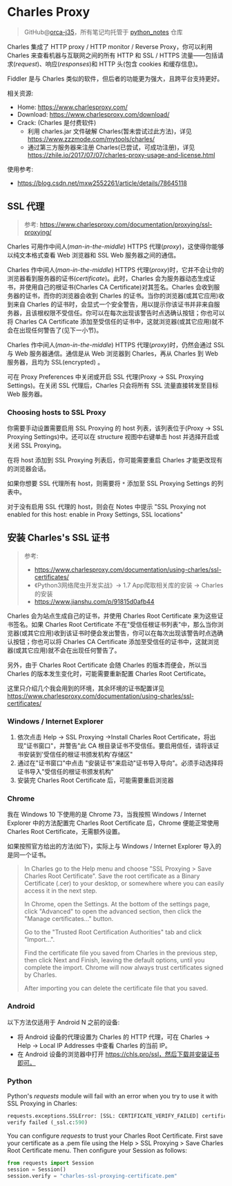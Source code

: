 # Charles Proxy
> GitHub@[orca-j35](https://github.com/orca-j35)，所有笔记均托管于 [python_notes](https://github.com/orca-j35/python_notes) 仓库

Charles 集成了 HTTP proxy / HTTP monitor / Reverse Proxy，你可以利用 Charles 来查看机器与互联网之间的所有 HTTP 和 SSL / HTTPS 流量——包括请求(*request*)、响应(*responses*)和 HTTP 头(包含 cookies 和缓存信息)。

Fiddler 是与 Charles 类似的软件，但后者的功能更为强大，且跨平台支持更好。

相关资源:

- Home: https://www.charlesproxy.com/
- Download: https://www.charlesproxy.com/download/
- Crack: (Charles 是付费软件)
  - 利用 charles.jar 文件破解 Charles(暂未尝试过此方法)，详见 https://www.zzzmode.com/mytools/charles/
  - 通过第三方服务器来注册 Charles(已尝试，可成功注册)，详见 https://zhile.io/2017/07/07/charles-proxy-usage-and-license.html

使用参考:

- https://blog.csdn.net/mxw2552261/article/details/78645118

## SSL 代理

> 参考: https://www.charlesproxy.com/documentation/proxying/ssl-proxying/

Charles 可用作中间人(*man-in-the-middle*) HTTPS 代理(*proxy*)，这使得你能够以纯文本格式查看 Web 浏览器和 SSL Web 服务器之间的通信。

Charles 作中间人(*man-in-the-middle*) HTTPS 代理(*proxy*)时，它并不会让你的浏览器看到服务器的证书(*certificate*)。此时，Charles 会为服务器动态生成证书，并使用自己的根证书(Charles CA Certificate)对其签名。Charles 会收到服务器的证书，而你的浏览器会收到 Charles 的证书。当你的浏览器(或其它应用)收到来自 Charles 的证书时，会显式一个安全警告，用以提示你该证书并非来自服务器，且该根权限不受信任。你可以在每次出现该警告时点选确认按钮；你也可以将 Charles CA Certificate 添加至受信任的证书中，这就浏览器(或其它应用)就不会在出现任何警告了(见下一小节)。

Charles 作中间人(*man-in-the-middle*) HTTPS 代理(*proxy*)时，仍然会通过 SSL 与 Web 服务器通信。通信是从 Web 浏览器到 Charles，再从 Charles 到 Web 服务器，且均为 SSL(encrypted) 。

可在 Proxy Preferences 中关闭或开启 SSL 代理(Proxy -> SSL Proxying Settings)。在关闭 SSL 代理后，Charles 只会将所有 SSL 流量直接转发至目标 Web 服务器。

### Choosing hosts to SSL Proxy

你需要手动设置需要启用 SSL Proxying 的 host 列表，该列表位于(Proxy -> SSL Proxying Settings)中。还可以在 structure 视图中右键单击 host 并选择开启或关闭 SSL Proxying。

在将 host 添加到 SSL Proxying 列表后，你可能需要重启 Charles 才能更改现有的浏览器会话。

如果你想要 SSL 代理所有 host，则需要将 `*` 添加至 SSL Proxying Settings 的列表中。

对于没有启用 SSL 代理的 host，则会在 Notes 中提示 "SSL Proxying not enabled for this host: enable in Proxy Settings, SSL locations"

## 安装 Charles's  SSL 证书

> 参考: 
>
> - https://www.charlesproxy.com/documentation/using-charles/ssl-certificates/
> - 《Python3网络爬虫开发实战》-> 1.7 App爬取相关库的安装 -> Charles 的安装
> - https://www.jianshu.com/p/91815d0afb44

Charles 会为站点生成自己的证书，并使用 Charles Root Certificate 来为这些证书签名。如果 Charles Root Certificate 不在"受信任根证书列表"中，那么当你浏览器(或其它应用)收到该证书时便会发出警告，你可以在每次出现该警告时点选确认按钮；你也可以将 Charles CA Certificate 添加至受信任的证书中，这就浏览器(或其它应用)就不会在出现任何警告了。

另外，由于 Charles Root Certificate 会随 Charles 的版本而便会，所以当 Charles 的版本发生变化时，可能需要重新配置 Charles Root Certificate。

这里只介绍几个我会用到的环境，其余环境的证书配置详见 https://www.charlesproxy.com/documentation/using-charles/ssl-certificates/

### Windows / Internet Explorer

1. 依次点击 Help -> SSL Proxying ->Install Charles Root Certificate，将出现"证书窗口"，并警告"此 CA 根目录证书不受信任。要启用信任，请将该证书安装到'受信任的根证书颁发机构'存储区"
2. 通过在"证书窗口"中点击 "安装证书"来启动"证书导入导向"。必须手动选择将证书导入"受信任的根证书颁发机构"
3. 安装完 Charles Root Certificate 后，可能需要重启浏览器

### Chrome

我在 Windows 10 下使用的是 Chrome 73，当我按照 Windows / Internet Explorer 中的方法配置完 Charles Root Certificate 后，Chrome 便能正常使用 Charles Root Certificate，无需额外设置。

如果按照官方给出的方法(如下)，实际上与 Windows / Internet Explorer 导入的是同一个证书。

> In Charles go to the Help menu and choose "SSL Proxying > Save Charles Root Certificate". Save the root certificate as a Binary Certificate (.cer) to your desktop, or somewhere where you can easily access it in the next step.
>
> In Chrome, open the Settings. At the bottom of the settings page, click "Advanced" to open the advanced section, then click the "Manage certificates…" button.
>
> Go to the "Trusted Root Certification Authorities" tab and click "Import…".
>
> Find the certificate file you saved from Charles in the previous step, then click Next and Finish, leaving the default options, until you complete the import. Chrome will now always trust certificates signed by Charles.
>
> After importing you can delete the certificate file that you saved.

### Android

以下方法仅适用于 Android N 之前的设备:

- 将 Android 设备的代理设置为 Charles 的 HTTP 代理，可在 Charles -> Help -> Local IP Addresses 中查看 Charles 的当前 IP。
- 在 Android 设备的浏览器中打开 https://chls.pro/ssl，然后下载并安装证书即可。

### Python

Python's *requests* module will fail with an error when you try to use it with SSL Proxying in Charles:

```python
requests.exceptions.SSLError: [SSL: CERTIFICATE_VERIFY_FAILED] certificate
verify failed (_ssl.c:590)
```

You can configure *requests* to trust your Charles Root Certificate. First save your certificate as a .pem file using the Help > SSL Proxying > Save Charles Root Certificate menu. Then configure your Session as follows:

```python
from requests import Session
session = Session()
session.verify = "charles-ssl-proxying-certificate.pem"
```


